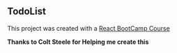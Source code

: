 ## TodoList

This project was created with a [React BootCamp Course]()

**Thanks to Colt Steele for Helping me create this**
